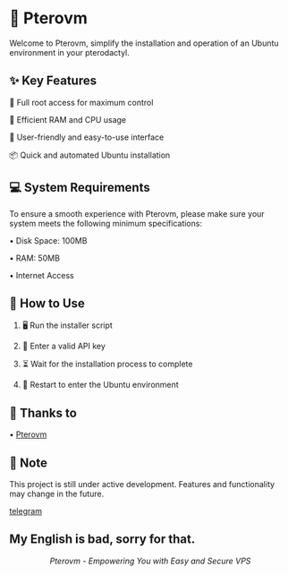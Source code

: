 # 🚀 Pterovm

Welcome to Pterovm, simplify the installation and operation of an Ubuntu environment in your pterodactyl.

## ✨ Key Features

🔐 Full root access for maximum control

💨 Efficient RAM and CPU usage

🌈 User-friendly and easy-to-use interface

📦 Quick and automated Ubuntu installation

## 💻 System Requirements

To ensure a smooth experience with Pterovm, please make sure your system meets the following minimum specifications:

• Disk Space: 100MB

• RAM: 50MB

• Internet Access

## 🚀 How to Use

1. 🖥️ Run the installer script

2. 🔑 Enter a valid API key

3. ⏳ Wait for the installation process to complete

4. 🔄 Restart to enter the Ubuntu environment

## 🙏 Thanks to

• [Pterovm](https://github.com/Afnanksalal/Ptero-vm)

## 📝 Note

This project is still under active development. Features and functionality may change in the future.

[telegram](https://t.me/vanitasre)

My English is bad, sorry for that.
---

<p align="center">
  <i>Pterovm - Empowering You with Easy and Secure VPS</i>
</p>
